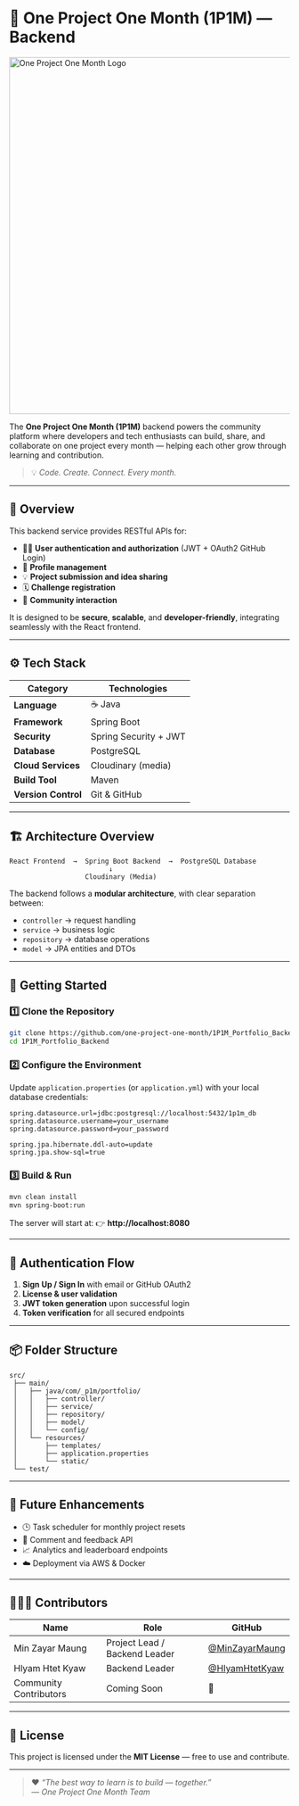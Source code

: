 # 🚀 One Project One Month (1P1M) — Backend

<img width="640" height="640" alt="One Project One Month Logo" src="https://github.com/user-attachments/assets/a9be4bc7-add1-4e96-8ef7-6e885e5dbc0f" />

The **One Project One Month (1P1M)** backend powers the community platform where developers and tech enthusiasts can build, share, and collaborate on one project every month — helping each other grow through learning and contribution.

> 💡 *Code. Create. Connect. Every month.*

---

## 🧩 Overview

This backend service provides RESTful APIs for:
- 🧑‍💻 **User authentication and authorization** (JWT + OAuth2 GitHub Login)
- 📄 **Profile management**
- 💡 **Project submission and idea sharing**
- 🗓️ **Challenge registration**
- 💬 **Community interaction**

It is designed to be **secure**, **scalable**, and **developer-friendly**, integrating seamlessly with the React frontend.

---

## ⚙️ Tech Stack

| Category | Technologies |
|-----------|--------------|
| **Language** | ☕ Java |
| **Framework** | Spring Boot |
| **Security** | Spring Security + JWT |
| **Database** | PostgreSQL |
| **Cloud Services** | Cloudinary (media) |
| **Build Tool** | Maven |
| **Version Control** | Git & GitHub |

---

## 🏗️ Architecture Overview

```
React Frontend  →  Spring Boot Backend  →  PostgreSQL Database
                         ↓
                   Cloudinary (Media)
```

The backend follows a **modular architecture**, with clear separation between:
- `controller` → request handling
- `service` → business logic
- `repository` → database operations
- `model` → JPA entities and DTOs

---

## 🚀 Getting Started

### 1️⃣ Clone the Repository
```bash
git clone https://github.com/one-project-one-month/1P1M_Portfolio_Backend.git
cd 1P1M_Portfolio_Backend
```

### 2️⃣ Configure the Environment
Update `application.properties` (or `application.yml`) with your local database credentials:
```properties
spring.datasource.url=jdbc:postgresql://localhost:5432/1p1m_db
spring.datasource.username=your_username
spring.datasource.password=your_password

spring.jpa.hibernate.ddl-auto=update
spring.jpa.show-sql=true
```

### 3️⃣ Build & Run
```bash
mvn clean install
mvn spring-boot:run
```

The server will start at:
👉 **http://localhost:8080**

---

## 🔐 Authentication Flow

1. **Sign Up / Sign In** with email or GitHub OAuth2  
2. **License & user validation**  
3. **JWT token generation** upon successful login  
4. **Token verification** for all secured endpoints  

---

## 📦 Folder Structure

```
src/
 ├── main/
 │   ├── java/com/_p1m/portfolio/
 │   │   ├── controller/
 │   │   ├── service/
 │   │   ├── repository/
 │   │   ├── model/
 │   │   └── config/
 │   └── resources/
 │       ├── templates/
 │       ├── application.properties
 │       └── static/
 └── test/
```

---

## 🧠 Future Enhancements

- 🕒 Task scheduler for monthly project resets  
- 💬 Comment and feedback API  
- 📈 Analytics and leaderboard endpoints  
- ☁️ Deployment via AWS & Docker  

---

## 🧑‍🤝‍🧑 Contributors

| Name | Role | GitHub |
|------|------|--------|
| Min Zayar Maung | Project Lead / Backend Leader | [@MinZayarMaung](https://github.com/MinZayarMaung) |
| Hlyam Htet Kyaw | Backend Leader | [@HlyamHtetKyaw](https://github.com/HlyamHtetKyaw) |
| Community Contributors | Coming Soon | 🚀 |

---

## 🏁 License

This project is licensed under the **MIT License** — free to use and contribute.

---

> ❤️ *“The best way to learn is to build — together.”*  
> — *One Project One Month Team*

